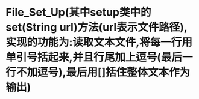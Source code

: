 # File_Set_Up(其中setup类中的set(String url)方法(url表示文件路径),实现的功能为:读取文本文件,将每一行用单引号括起来,并且行尾加上逗号(最后一行不加逗号),最后用[]括住整体文本作为输出)
